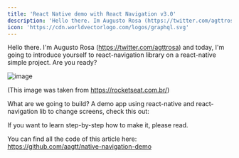 ```yaml
---
title: 'React Native demo with React Navigation v3.0'
description: 'Hello there. Im Augusto Rosa (https://twitter.com/agttrosa) and today, Im going to introduce yourself to react-navigation library on a react-native simple project.'
icon: 'https://cdn.worldvectorlogo.com/logos/graphql.svg'
---
```


Hello there. I'm Augusto Rosa (https://twitter.com/agttrosa) and today, I'm going to introduce yourself to react-navigation library on a react-native simple project. Are you ready?

![image](https://images.freeimages.com/images/large-previews/e7d/screenshot-at-arcade-1254454.jpg)

(This image was taken from https://rocketseat.com.br/)

What are we going to build? A demo app using react-native and react-navigation lib to change screens, check this out:

If you want to learn step-by-step how to make it, please read.

You can find all the code of this article here: https://github.com/aagtt/native-navigation-demo
